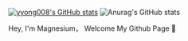 [![yyong008's GitHub stats](https://github-readme-stats.vercel.app/api?username=yyong008&theme=dark&show_icons=true&count_private=true&hide=stars,commits)](https://github.com/anuraghazra/github-readme-stats)
![Anurag's GitHub stats](https://github-readme-stats.vercel.app/api?username=yyong008&show_icons=true&theme=transparent)

Hey, I'm Magnesium， Welcome My Github Page 🎈
